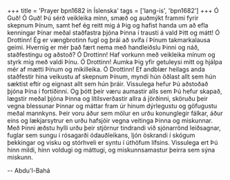 +++
title = 'Prayer bpn1682 in Íslenska'
tags = ['lang-is', 'bpn1682']
+++
Ó Guð! Ó Guð! Þú sérð veikleika minn, smæð og auðmýkt frammi fyrir skepnum Þínum, samt hef ég reitt mig á Þig og hafist handa um að efla kenningar Þínar meðal staðfastra þjóna Þinna í trausti á vald Þitt og mátt!
Ó Drottinn! Ég er vængbrotinn fugl og þrái að svífa í Þínum takmarkalausa geimi. Hvernig er mér það fært nema með handleiðslu Þinni og náð, staðfestingu og aðstoð?
Ó Drottinn! Haf vorkunn með veikleika mínum og styrk mig með valdi Þínu. Ó Drottinn! Aumka Þig yfir getuleysi mitt og hjálpa mér af mætti Þínum og mikilleika.
Ó Drottinn! Ef andblær heilags anda staðfestir hina veikustu af skepnum Þínum, myndi hún öðlast allt sem hún sæktist eftir og eignast allt sem hún þráir. Vissulega hefur Þú aðstoðað þjóna Þína í fortíðinni. Og þótt þeir væru aumastir alls sem Þú hefur skapað, lægstir meðal þjóna Þinna og lítilsverðastir allra á jörðinni, sköruðu þeir vegna blessunar Þinnar og máttar fram úr hinum dýr­legustu og göfugustu meðal mannkyns. Þeir voru áður sem mölur en urðu konunglegir fálkar, áður eins og lækjarsytrur en urðu hafsjóir vegna veitinga Þinna og miskunnar. Með Þinni æðstu hylli urðu þeir stjörnur tindrandi við sjónarrönd leiðsagnar, fuglar sem sungu í rósagarði ódauðleikans, ljón öskrandi í skógum þekkingar og visku og stórhveli er syntu í úthöfum lífsins.
Vissulega ert Þú hinn mildi, hinn voldugi og mátt­ugi, og miskunnsamastur þeirra sem sýna mis­kunn.

-- Abdu'l-Bahá
